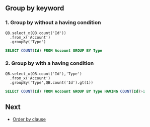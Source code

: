 ## Group by keyword

### 1. Group by without a having condition
  ```apex
  QB.select_x(QB.count('Id'))
    .from_x('Account')
    .groupBy('Type')
  ```
  ```sql
  SELECT COUNT(Id) FROM Account GROUP BY Type
  ```
  
### 2. Group by with a having condition  
  ```apex
  QB.select_x(QB.count('Id'),'Type')
    .from_x('Account')
    .groupBy('Type',QB.count('Id').gt(1))
  ```
  ```sql
  SELECT COUNT(Id) FROM Account GROUP BY Type HAVING COUNT(Id)>1
  ```

## Next

* [Order by clause](ORDERBY.md) 
